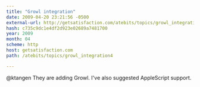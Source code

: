 ```yaml
---
title: "Growl integration"
date: 2009-04-20 23:21:56 -0500
external-url: http://getsatisfaction.com/atebits/topics/growl_integration4
hash: c735c9dc1e4df2d923e02689a7481700
year: 2009
month: 04
scheme: http
host: getsatisfaction.com
path: /atebits/topics/growl_integration4

---
```


@ktangen They are adding Growl.  I've also suggested AppleScript support. 
